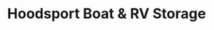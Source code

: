 ---
title: "Hoodsport Boat & RV Storage"
url: /hoodsport/hoodsport-boat-and-rv-storage/
shop: storage rental
---